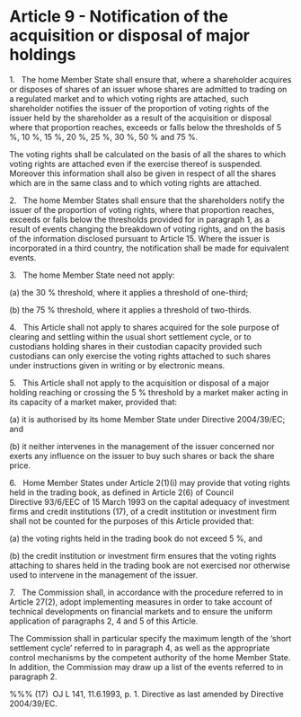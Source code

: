 # Article 9 - Notification of the acquisition or disposal of major holdings


1.   The home Member State shall ensure that, where a shareholder acquires or disposes of shares of an issuer whose shares are admitted to trading on a regulated market and to which voting rights are attached, such shareholder notifies the issuer of the proportion of voting rights of the issuer held by the shareholder as a result of the acquisition or disposal where that proportion reaches, exceeds or falls below the thresholds of 5 %, 10 %, 15 %, 20 %, 25 %, 30 %, 50 % and 75 %.

The voting rights shall be calculated on the basis of all the shares to which voting rights are attached even if the exercise thereof is suspended. Moreover this information shall also be given in respect of all the shares which are in the same class and to which voting rights are attached.

2.   The home Member States shall ensure that the shareholders notify the issuer of the proportion of voting rights, where that proportion reaches, exceeds or falls below the thresholds provided for in paragraph 1, as a result of events changing the breakdown of voting rights, and on the basis of the information disclosed pursuant to Article 15. Where the issuer is incorporated in a third country, the notification shall be made for equivalent events.

3.   The home Member State need not apply:

(a) the 30 % threshold, where it applies a threshold of one-third;

(b) the 75 % threshold, where it applies a threshold of two-thirds.

4.   This Article shall not apply to shares acquired for the sole purpose of clearing and settling within the usual short settlement cycle, or to custodians holding shares in their custodian capacity provided such custodians can only exercise the voting rights attached to such shares under instructions given in writing or by electronic means.

5.   This Article shall not apply to the acquisition or disposal of a major holding reaching or crossing the 5 % threshold by a market maker acting in its capacity of a market maker, provided that:

(a) it is authorised by its home Member State under Directive 2004/39/EC; and

(b) it neither intervenes in the management of the issuer concerned nor exerts any influence on the issuer to buy such shares or back the share price.

6.   Home Member States under Article 2(1)(i) may provide that voting rights held in the trading book, as defined in Article 2(6) of Council Directive 93/6/EEC of 15 March 1993 on the capital adequacy of investment firms and credit institutions (17), of a credit institution or investment firm shall not be counted for the purposes of this Article provided that:

(a) the voting rights held in the trading book do not exceed 5 %, and

(b) the credit institution or investment firm ensures that the voting rights attaching to shares held in the trading book are not exercised nor otherwise used to intervene in the management of the issuer.

7.   The Commission shall, in accordance with the procedure referred to in Article 27(2), adopt implementing measures in order to take account of technical developments on financial markets and to ensure the uniform application of paragraphs 2, 4 and 5 of this Article.

The Commission shall in particular specify the maximum length of the ‘short settlement cycle’ referred to in paragraph 4, as well as the appropriate control mechanisms by the competent authority of the home Member State. In addition, the Commission may draw up a list of the events referred to in paragraph 2.

%%% (17)  OJ L 141, 11.6.1993, p. 1. Directive as last amended by Directive 2004/39/EC.
